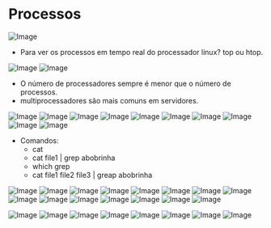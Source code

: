 # Processos

![Image](https://github.com/user-attachments/assets/0f2e2f2e-e5c4-4d71-b7fd-fd9cc02427fe)

- Para ver os processos em tempo real do processador linux? top ou htop.

![Image](https://github.com/user-attachments/assets/94d59b63-ed05-4a80-b77d-29350d75afc4)
![Image](https://github.com/user-attachments/assets/fa1985c0-74b0-4f0b-8ea8-0660711ea7e4)

- O número de processadores sempre é menor que o número de processos.
- multiprocessadores são mais comuns em servidores.

![Image](https://github.com/user-attachments/assets/164341dd-a962-494c-b4d2-41498983dbdd)
![Image](https://github.com/user-attachments/assets/5c044a88-f80d-4f45-b68e-5bf3b24f1cb1)
![Image](https://github.com/user-attachments/assets/d2ab940f-77db-45a6-b6b6-bf2bf67f516a)
![Image](https://github.com/user-attachments/assets/51bca883-80e7-4fec-8552-42a0b9ac4bee)
![Image](https://github.com/user-attachments/assets/55328182-6f31-45dd-a1c4-be87934f0fce)
![Image](https://github.com/user-attachments/assets/ba7687f5-2f90-4108-bb3c-178c7c88fd80)
![Image](https://github.com/user-attachments/assets/72404aa1-59ca-443c-b0da-738ea893379c)
![Image](https://github.com/user-attachments/assets/bdb2481b-f536-4319-9485-ae802d102f7e)
![Image](https://github.com/user-attachments/assets/f5769e7d-5045-4bf9-af1b-0c257c9126cd)
![Image](https://github.com/user-attachments/assets/01acefbd-916e-42a4-98b0-6ee696d8887f)

- Comandos:
  - cat
  - cat file1 | grep abobrinha
  - which grep
  - cat file1 file2 file3 | greap abobrinha

![Image](https://github.com/user-attachments/assets/a8bf74b9-9981-4d73-bd0a-9be1e53bde5b)
![Image](https://github.com/user-attachments/assets/07bd73e8-bd14-4e59-b10a-a99b63df0a7e)
![Image](https://github.com/user-attachments/assets/9bb2f785-ded2-4886-a7a1-c12946726149)
![Image](https://github.com/user-attachments/assets/91b69590-b127-4846-bb04-a005ab69d7a3)
![Image](https://github.com/user-attachments/assets/c989b3c8-be7b-45e2-aabe-9b0752b40aa9)
![Image](https://github.com/user-attachments/assets/15127d2f-9673-4258-82ef-0b4411899a0a)
![Image](https://github.com/user-attachments/assets/0294be57-6c91-4c51-9ca6-9454b0ff32e4)
![Image](https://github.com/user-attachments/assets/8af743ee-9283-4720-9791-9df8c1897383)
![Image](https://github.com/user-attachments/assets/bc6c8d4d-e12d-4f6a-97b6-18555e68c581)
![Image](https://github.com/user-attachments/assets/29c581ae-54df-4a02-8a41-6da1ced9e591)
![Image](https://github.com/user-attachments/assets/1921a4b3-1deb-49d1-a168-789a62de5828)
![Image](https://github.com/user-attachments/assets/652088ad-9ecf-4795-9e40-17df7cad6836)
![Image](https://github.com/user-attachments/assets/b3676047-5cb2-41fa-9783-28b6c939d9c8)
![Image](https://github.com/user-attachments/assets/57bcfcf1-a868-4029-8fd1-7d62b226bbfe)
![Image](https://github.com/user-attachments/assets/e1af43a3-ffdd-4b6e-a649-8b2c4a9b775e)



![Image](https://github.com/user-attachments/assets/97140ad9-a376-44ba-a3ba-f3c4c5002641)
![Image](https://github.com/user-attachments/assets/eb5953ab-a752-482c-b564-857805ef97ef)
![Image](https://github.com/user-attachments/assets/91f8a086-fdaf-416d-8464-b2f72732a54a)
![Image](https://github.com/user-attachments/assets/9c4b0126-307f-4667-95e4-fb8dbc8b83af)
![Image](https://github.com/user-attachments/assets/ee78d23c-f9ad-4f1c-8268-ef5f2389e77c)
![Image](https://github.com/user-attachments/assets/be579cb6-b220-40c2-b956-9a511fa9042b)
![Image](https://github.com/user-attachments/assets/18cad4ff-fb42-4d91-8758-ad914eb81d09)
![Image](https://github.com/user-attachments/assets/ce27438a-65b5-41f2-a4ff-d5ad7d0ec969)
